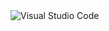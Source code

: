 
<img align="left" alt="Visual Studio Code"  src="https://drive.google.com/uc?export=view&id=1Kh9S_rNumrLrt7Ovi11UkqvpqBe00wAk" />

